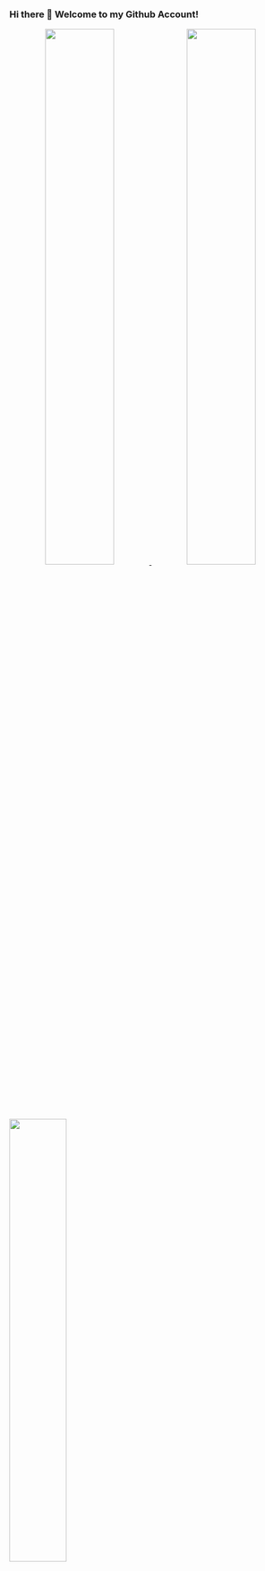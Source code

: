 ### Hi there 👋 Welcome to my Github Account!

<p align="center">
  <a href="https://github.com/MishaAkram">
  <img width="49.5%" src="https://github-readme-stats.vercel.app/api?username=MishaAkram&show_icons=true&theme=dracula&hide_border=true&icon_color=f28a00&count_private=true" />
    <img width="49.5%" src="https://github-readme-streak-stats.herokuapp.com/?user=MishaAkram&theme=dracula&hide_border=true" />
  </a>
</p>
<p>
  <img width="45%" src="https://github-readme-stats.vercel.app/api/top-langs/?username=MishaAkram&layout=compact&theme=dracula&hide_border=true" />
</p>
